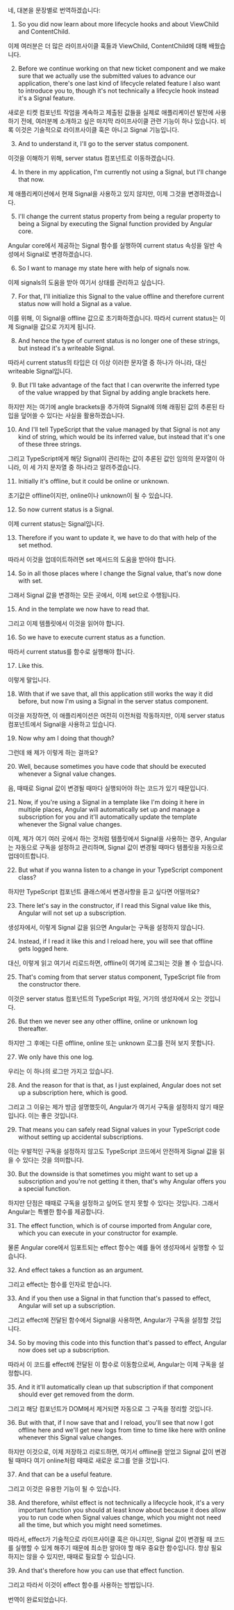 네, 대본을 문장별로 번역하겠습니다:

1. So you did now learn about more lifecycle hooks and about ViewChild and ContentChild.

이제 여러분은 더 많은 라이프사이클 훅들과 ViewChild, ContentChild에 대해 배웠습니다.

2. Before we continue working on that new ticket component and we make sure that we actually use
   the submitted values to advance our application, there's one last kind of lifecycle related feature
   I also want to introduce you to, though it's not technically a lifecycle hook instead it's a Signal feature.

새로운 티켓 컴포넌트 작업을 계속하고 제출된 값들을 실제로 애플리케이션 발전에 사용하기 전에,
여러분께 소개하고 싶은 마지막 라이프사이클 관련 기능이 하나 있습니다.
비록 이것은 기술적으로 라이프사이클 훅은 아니고 Signal 기능입니다.

3. And to understand it, I'll go to the server status component.

이것을 이해하기 위해, server status 컴포넌트로 이동하겠습니다.

4. In there in my application, I'm currently not using a Signal, but I'll change that now.

제 애플리케이션에서 현재 Signal을 사용하고 있지 않지만, 이제 그것을 변경하겠습니다.

5. I'll change the current status property from being a regular property to being a Signal by executing
   the Signal function provided by Angular core.

Angular core에서 제공하는 Signal 함수를 실행하여 current status 속성을 일반 속성에서 Signal로 변경하겠습니다.

6. So I want to manage my state here with help of signals now.

이제 signals의 도움을 받아 여기서 상태를 관리하고 싶습니다.

7. For that, I'll initialize this Signal to the value offline and therefore current status now will hold
   a Signal as a value.

이를 위해, 이 Signal을 offline 값으로 초기화하겠습니다. 따라서 current status는 이제 Signal을 값으로 가지게 됩니다.

8. And hence the type of current status is no longer one of these strings, but instead it's a writeable Signal.

따라서 current status의 타입은 더 이상 이러한 문자열 중 하나가 아니라, 대신 writeable Signal입니다.

9. But I'll take advantage of the fact that I can overwrite the inferred type of the value wrapped by
   that Signal by adding angle brackets here.

하지만 저는 여기에 angle brackets을 추가하여 Signal에 의해 래핑된 값의 추론된 타입을 덮어쓸 수 있다는
사실을 활용하겠습니다.

10. And I'll tell TypeScript that the value managed by that Signal is not any kind of string, which would
    be its inferred value, but instead that it's one of these three strings.

그리고 TypeScript에게 해당 Signal이 관리하는 값이 추론된 값인 임의의 문자열이 아니라,
이 세 가지 문자열 중 하나라고 알려주겠습니다.

11. Initially it's offline, but it could be online or unknown.

초기값은 offline이지만, online이나 unknown이 될 수 있습니다.

12. So now current status is a Signal.

이제 current status는 Signal입니다.

13. Therefore if you want to update it, we have to do that with help of the set method.

따라서 이것을 업데이트하려면 set 메서드의 도움을 받아야 합니다.

14. So in all those places where I change the Signal value, that's now done with set.

그래서 Signal 값을 변경하는 모든 곳에서, 이제 set으로 수행됩니다.

15. And in the template we now have to read that.

그리고 이제 템플릿에서 이것을 읽어야 합니다.

16. So we have to execute current status as a function.

따라서 current status를 함수로 실행해야 합니다.

17. Like this.

이렇게 말입니다.

18. With that if we save that, all this application still works the way it did before, but now I'm using
    a Signal in the server status component.

이것을 저장하면, 이 애플리케이션은 여전히 이전처럼 작동하지만, 이제 server status 컴포넌트에서
Signal을 사용하고 있습니다.

19. Now why am I doing that though?

그런데 왜 제가 이렇게 하는 걸까요?

20. Well, because sometimes you have code that should be executed whenever a Signal value changes.

음, 때때로 Signal 값이 변경될 때마다 실행되어야 하는 코드가 있기 때문입니다.

21. Now, if you're using a Signal in a template like I'm doing it here in multiple places, Angular will
    automatically set up and manage a subscription for you and it'll automatically update the template whenever
    the Signal value changes.

이제, 제가 여기 여러 곳에서 하는 것처럼 템플릿에서 Signal을 사용하는 경우, Angular는 자동으로
구독을 설정하고 관리하며, Signal 값이 변경될 때마다 템플릿을 자동으로 업데이트합니다.

22. But what if you wanna listen to a change in your TypeScript component class?

하지만 TypeScript 컴포넌트 클래스에서 변경사항을 듣고 싶다면 어떨까요?

23. There let's say in the constructor, if I read this Signal value like this, Angular will not set up
    a subscription.

생성자에서, 이렇게 Signal 값을 읽으면 Angular는 구독을 설정하지 않습니다.

24. Instead, if I read it like this and I reload here, you will see that offline gets logged here.

대신, 이렇게 읽고 여기서 리로드하면, offline이 여기에 로그되는 것을 볼 수 있습니다.

25. That's coming from that server status component, TypeScript file from the constructor there.

이것은 server status 컴포넌트의 TypeScript 파일, 거기의 생성자에서 오는 것입니다.

26. But then we never see any other offline, online or unknown log thereafter.

하지만 그 후에는 다른 offline, online 또는 unknown 로그를 전혀 보지 못합니다.

27. We only have this one log.

우리는 이 하나의 로그만 가지고 있습니다.

28. And the reason for that is that, as I just explained, Angular does not set up a subscription here,
    which is good.

그리고 그 이유는 제가 방금 설명했듯이, Angular가 여기서 구독을 설정하지 않기 때문입니다.
이는 좋은 것입니다.

29. That means you can safely read Signal values in your TypeScript code without setting up accidental subscriptions.

이는 우발적인 구독을 설정하지 않고도 TypeScript 코드에서 안전하게 Signal 값을 읽을 수 있다는 것을 의미합니다.

30. But the downside is that sometimes you might want to set up a subscription and you're not getting
    it then, that's why Angular offers you a special function.

하지만 단점은 때때로 구독을 설정하고 싶어도 얻지 못할 수 있다는 것입니다.
그래서 Angular는 특별한 함수를 제공합니다.

31. The effect function, which is of course imported from Angular core, which you can execute in your
    constructor for example.

물론 Angular core에서 임포트되는 effect 함수는 예를 들어 생성자에서 실행할 수 있습니다.

32. And effect takes a function as an argument.

그리고 effect는 함수를 인자로 받습니다.

33. And if you then use a Signal in that function that's passed to effect, Angular will set up a subscription.

그리고 effect에 전달된 함수에서 Signal을 사용하면, Angular가 구독을 설정할 것입니다.

34. So by moving this code into this function that's passed to effect, Angular now does set up a subscription.

따라서 이 코드를 effect에 전달된 이 함수로 이동함으로써, Angular는 이제 구독을 설정합니다.

35. And it it'll automatically clean up that subscription if that component should ever get removed from the dorm.

그리고 해당 컴포넌트가 DOM에서 제거되면 자동으로 그 구독을 정리할 것입니다.

36. But with that, if I now save that and I reload, you'll see that now I got offline here and we'll get
    new logs from time to time like here with online whenever this Signal value changes.

하지만 이것으로, 이제 저장하고 리로드하면, 여기서 offline을 얻었고 Signal 값이 변경될 때마다
여기 online처럼 때때로 새로운 로그를 얻을 것입니다.

37. And that can be a useful feature.

그리고 이것은 유용한 기능이 될 수 있습니다.

38. And therefore, whilst effect is not technically a lifecycle hook, it's a very important function you
    should at least know about because it does allow you to run code when Signal values change, which you
    might not need all the time, but which you might need sometimes.

따라서, effect가 기술적으로 라이프사이클 훅은 아니지만, Signal 값이 변경될 때 코드를 실행할 수
있게 해주기 때문에 최소한 알아야 할 매우 중요한 함수입니다. 항상 필요하지는 않을 수 있지만,
때때로 필요할 수 있습니다.

39. And that's therefore how you can use that effect function.

그리고 따라서 이것이 effect 함수를 사용하는 방법입니다.

번역이 완료되었습니다.
